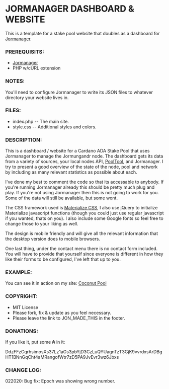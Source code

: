 JORMANAGER DASHBOARD & WEBSITE
======

This is a template for a stake pool website that doubles as a dashboard for [Jormanager](https://bitbucket.org/muamw10/jormanager/src/develop/).

### PREREQUISITS:

* [Jormanager](https://bitbucket.org/muamw10/jormanager/src/develop/)
* PHP w/cURL extension

### NOTES:

You'll need to configure Jormanager to write its JSON files to whatever directory your website lives in. 

### FILES:

* index.php -- The main site.
* style.css -- Additional styles and colors. 

### DESCRIPTION:

This is a dashboard / website for a Cardano ADA Stake Pool that uses Jormanager to manage the Jormungandr node. The dashboard gets its data from a variety of sources, your local nodes API, [PoolTool](http://pooltool.io), and Jormanager. I try to present a good overview of the state of the node, pool and network by including as many relevant statistics as possible about each.

I've done my best to comment the code so that its accessable to anybody. If you're running Jormanager already this should be pretty much plug and play. If you're not using Jormanager then this is not going to work for you. Some of the data will still be available, but some wont. 

The CSS framework used is [Materialize CSS](https://materializecss.com/), I also use jQuery to initialize Materialize javascript functions (though you could just use regular javascript if you wanted, thats on you). I also include some Google fonts so feel free to change those to your liking as well. 

The design is mobile friendly and will give all the relevant information that the desktop version does to mobile browsers. 

One last thing, under the contact menu there is no contact form included. You will have to provide that yourself since everyone is different in how they like their forms to be configured, I've left that up to you.  

### EXAMPLE: 

You can see it in action on my site: [Coconut Pool](https://coconutpool.com)

### COPYRIGHT:

* MIT License
* Please fork, fix & update as you feel necessary. 
* Please leave the link to JON_MADE_THIS in the footer.

### DONATIONS:

If you like it, put some ₳ in it: 

DdzFFzCqrhsimosXs37Lz1aGs3pbYjD3CzLuQYUagnTzT3GjK9vvrdxsArDBgHT1BNnGqCht4aMRangofWtr7zD5PA9JvEvr3wz6Jbxs

### CHANGE LOG:

022020: Bug fix: Epoch was showing wrong number.
